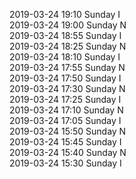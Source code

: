 2019-03-24 19:10 Sunday  I  
2019-03-24 19:00 Sunday  N  
2019-03-24 18:55 Sunday  I  
2019-03-24 18:25 Sunday  N  
2019-03-24 18:10 Sunday  I  
2019-03-24 17:55 Sunday  N  
2019-03-24 17:50 Sunday  I  
2019-03-24 17:30 Sunday  N  
2019-03-24 17:25 Sunday  I  
2019-03-24 17:10 Sunday  N  
2019-03-24 17:05 Sunday  I  
2019-03-24 15:50 Sunday  N  
2019-03-24 15:45 Sunday  I  
2019-03-24 15:40 Sunday  N  
2019-03-24 15:30 Sunday  I  
